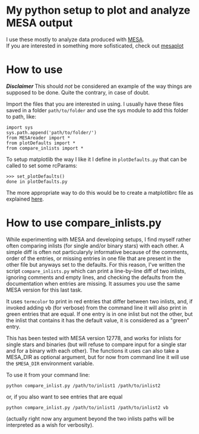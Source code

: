 # My python setup to plot and analyze MESA output

I use these mostly to analyze data produced with [MESA](http://mesa.sourceforge.net/).<br>
If you are interested in something more sofisticated, check out [mesaplot](https://github.com/rjfarmer/mesaplot)

# How to use

***Disclaimer*** This should _not_ be considered an example of the way
things are supposed to be done. Quite the contrary, in case of doubt.

Import the files that you are interested in using. I usually have these
files saved in a folder `path/to/folder` and use the sys module to add
this folder to path, like:

```
import sys
sys.path.append('path/to/folder/')
from MESAreader import *
from plotDefaults import *
from compare_inlists import *
```

To setup matplotlib the way I like it I define in `plotDefaults.py`
that can be called to set some rcParams:

```
>>> set_plotDefaults()
done in plotDefaults.py
```

The more appropriate way to do this would be to create a matplotlibrc
file as explained [here](https://matplotlib.org/tutorials/introductory/customizing.html).

# How to use compare_inlists.py

While experimenting with MESA and developing setups, I find myself
rather often comparing inlists (for single and/or binary stars) with
each other. A simple diff is often not particularyly informative because of the
comments, order of the entries, or missing entries in one file that
are present in the other file but anyways set to the defaults. For
this reason, I've written the script `compare_inlists.py` which can
print a line-by-line diff of two inlists, ignoring comments and empty
lines, and checking the defaults from the documentation when entries
are missing. It assumes you use the same MESA version for this last task.

It uses `termcolor` to print in red entries that differ between
two inlists, and, if invoked adding vb (for verbose) from the command
line it will also print in green entries that are equal. If one entry
is in one inlist but not the other, but the inlist that contains it 
has the default value, it is considered as a "green" entry.

This has been tested with MESA version 12778, and works for inlists
for single stars and binaries (but will refuse to compare input for a single
star and for a binary with each other). The functions it uses can also
take a MESA_DIR as optional argument, but for now from command line it
will use the `$MESA_DIR` environment variable.

To use it from your command line:

```
python compare_inlist.py /path/to/inlist1 /path/to/inlist2
```

or, if you also want to see entries that are equal

```
python compare_inlist.py /path/to/inlist1 /path/to/inlist2 vb
```

(actually right now any argument beyond the two inlists paths will be
interpreted as a wish for verbosity).
